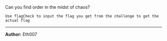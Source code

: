 Can you find order in the midst of chaos?

`Use flagCheck to input the flag you get from the challenge to get the actual flag`

---
**Author:** Eth007